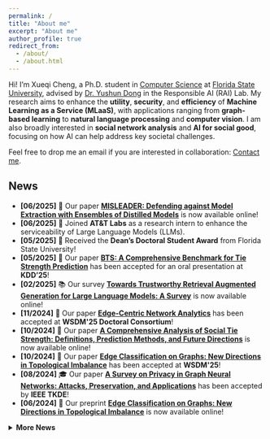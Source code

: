 ```yaml
---
permalink: /
title: "About me"
excerpt: "About me"
author_profile: true
redirect_from: 
  - /about/
  - /about.html
---
```


Hi! I’m Xueqi Cheng, a Ph.D. student in [Computer Science](https://www.cs.fsu.edu/) at [Florida State University](https://www.fsu.edu/), advised by [Dr. Yushun Dong](https://yushundong.github.io/) in the Responsible AI (RAI) Lab. My research aims to enhance the **utility**, **security**, and **efficiency** of **Machine Learning as a Service (MLaaS)**, with applications ranging from **graph-based learning** to **natural language processing** and **computer vision**. I am also broadly interested in **social network analysis** and **AI for social good**, focusing on how AI can help address key societal challenges.

Feel free to drop me an email if you are interested in collaboration: [Contact me](mailto:xc25@fsu.edu).

## News

- **[06/2025]** 📄 Our paper [**MISLEADER: Defending against Model Extraction with Ensembles of Distilled Models**](https://arxiv.org/abs/2506.02362) is now available online!
- **[06/2025]** 🎯 Joined **AT&T Labs** as a research intern to enhance the serviceability of Large Language Models (LLMs).
- **[05/2025]** 🏅 Received the **Dean’s Doctoral Student Award** from Florida State University!
- **[05/2025]** 📢 Our paper [**BTS: A Comprehensive Benchmark for Tie Strength Prediction**](https://arxiv.org/abs/2410.19214) has been accepted for an oral presentation at **KDD’25**!
- **[02/2025]** 📚 Our survey [**Towards Trustworthy Retrieval Augmented Generation for Large Language Models: A Survey**](https://arxiv.org/abs/2502.06872) is now available online!
- **[11/2024]** 🎉 Our paper [**Edge-Centric Network Analytics**](https://dl.acm.org/doi/abs/10.1145/3701551.3707418) has been accepted at **WSDM'25 Doctoral Consortium**!
- **[10/2024]** 📄 Our paper [**A Comprehensive Analysis of Social Tie Strength: Definitions, Prediction Methods, and Future Directions**](https://arxiv.org/abs/2410.19214) is now available online!
- **[10/2024]** 📢 Our paper [**Edge Classification on Graphs: New Directions in Topological Imbalance**](https://dl.acm.org/doi/10.1145/3701551.3703518) has been accepted at **WSDM'25**!
- **[08/2024]** 🎓 Our paper [**A Survey on Privacy in Graph Neural Networks: Attacks, Preservation, and Applications**](https://arxiv.org/abs/2308.16375) has been accepted by **IEEE TKDE**!
- **[06/2024]** 📄 Our preprint [**Edge Classification on Graphs: New Directions in Topological Imbalance**](https://arxiv.org/abs/2406.11685) is now available online!


<details>
  <summary style="cursor: pointer;"><strong>More News</strong></summary>
  
  <ul style="padding-left: 20px; margin-top: 10px;">
    <li><strong>[04/2024]</strong> 📚 Our paper <a href="https://arxiv.org/abs/2307.04644"><strong>Fairness and Diversity in Recommender Systems: A Survey</strong></a> has been accepted by <strong>ACM TIST</strong>!</li>
    <li><strong>[01/2024]</strong> 🎯 Our paper <a href="https://arxiv.org/abs/2310.04612"><strong>A Topological Perspective on Demystifying GNN-Based Link Prediction Performance</strong></a> has been accepted at <strong>ICLR'24</strong>!</li>
    <li><strong>[11/2023]</strong> 📅 Invited to serve as the Publicity Chair for <strong>The 5th International Workshop on Machine Learning on Graphs (MLoG)</strong> at <strong>WSDM’24</strong>!</li>
    <li><strong>[10/2023]</strong> 📄 Our preprint <a href="https://arxiv.org/abs/2310.04612"><strong>A Topological Perspective on Demystifying GNN-Based Link Prediction Performance</strong></a> is now online!</li>
    <li><strong>[08/2023]</strong> 📄 Our preprint <a href="https://arxiv.org/abs/2308.16375"><strong>A Survey on Privacy in Graph Neural Networks: Attacks, Preservation, and Applications</strong></a> is now online!</li>
    <li><strong>[08/2023]</strong> 📝 Invited as a PC member for the <strong>IEEE workshop BigData CTA3 2023</strong>!</li>
    <li><strong>[08/2023]</strong> 🎖 Awarded the <strong>Engineering Graduate Fellowship</strong> at Vanderbilt University!</li>
    <li><strong>[07/2023]</strong> 📄 Our preprint <a href="https://arxiv.org/abs/2307.04644"><strong>Fairness and Diversity in Recommender Systems: A Survey</strong></a> is now online!</li>
    <li><strong>[05/2023]</strong> 🚀 Excited to join <strong>NDS Lab</strong> under the supervision of Dr. Derr!</li>
  </ul>
</details>



